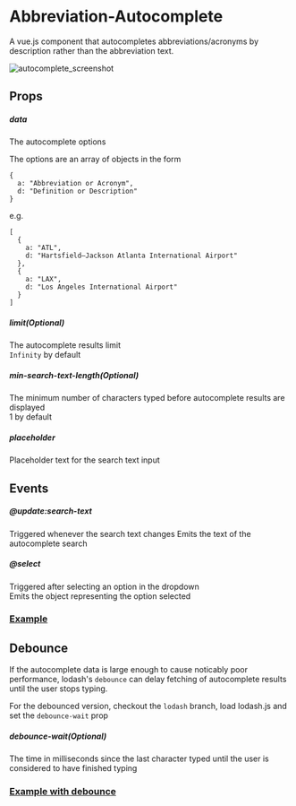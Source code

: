# Abbreviation-Autocomplete
A vue.js component that autocompletes abbreviations/acronyms by description rather than the abbreviation text.

![autocomplete_screenshot](https://user-images.githubusercontent.com/8918762/72185093-e6280380-33e9-11ea-92ca-d0651b09771f.png)

## Props
##### data
The autocomplete options

The options are an array of objects in the form

    {
      a: "Abbreviation or Acronym",
      d: "Definition or Description"
    }

e.g.

    [
      {
        a: "ATL",
        d: "Hartsfield–Jackson Atlanta International Airport"
      },
      {
        a: "LAX",
        d: "Los Angeles International Airport"
      }
    ]

##### limit(Optional)
The autocomplete results limit  
`Infinity` by default
##### min-search-text-length(Optional)
The minimum number of characters typed before autocomplete results are displayed  
1 by default
##### placeholder
Placeholder text for the search text input

## Events  
##### @update:search-text
Triggered whenever the search text changes
Emits the text of the autocomplete search

##### @select
Triggered after selecting an option in the dropdown  
Emits the object representing the option selected

### [Example](https://firelemons.github.io/AutocompleteExample/)

## Debounce

If the autocomplete data is large enough to cause noticably poor performance, lodash's `debounce` can delay fetching of autocomplete results until the user stops typing. 

For the debounced version, checkout the `lodash` branch, load lodash.js and set the `debounce-wait` prop

##### debounce-wait(Optional)
The time in milliseconds since the last character typed until the user is considered to have finished typing

### [Example with debounce](https://firelemons.github.io/AutocompleteDebounceExample/)

